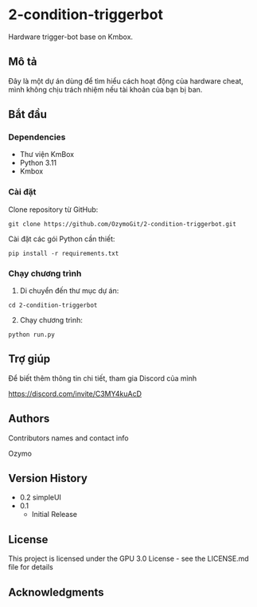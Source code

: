 # 2-condition-triggerbot

Hardware trigger-bot base on Kmbox. 

## Mô tả

Đây là một dự án dùng để tìm hiểu cách hoạt động của hardware cheat, mình không chịu trách nhiệm nếu tài khoản của bạn bị ban.

## Bắt đầu

### Dependencies

* Thư viện KmBox
* Python 3.11
* Kmbox

### Cài đặt

Clone repository từ GitHub:

```
git clone https://github.com/OzymoGit/2-condition-triggerbot.git
```
Cài đặt các gói Python cần thiết:

```
pip install -r requirements.txt
```
### Chạy chương trình
1. Di chuyển đến thư mục dự án:

```
cd 2-condition-triggerbot
```
2. Chạy chương trình:
```
python run.py
```
## Trợ giúp

Để biết thêm thông tin chi tiết, tham gia Discord của mình

https://discord.com/invite/C3MY4kuAcD


## Authors

Contributors names and contact info

Ozymo

## Version History

* 0.2
    simpleUI
* 0.1
    * Initial Release

## License

This project is licensed under the GPU 3.0 License - see the LICENSE.md file for details

## Acknowledgments


